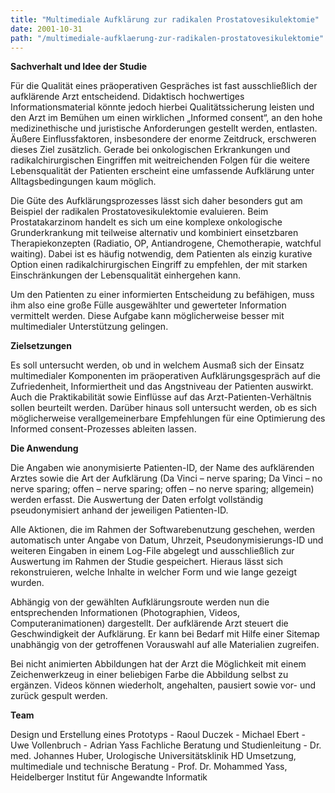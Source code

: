 ```yaml
---
title: "Multimediale Aufklärung zur radikalen Prostatovesikulektomie"
date: 2001-10-31
path: "/multimediale-aufklaerung-zur-radikalen-prostatovesikulektomie"
---
```


**Sachverhalt und Idee der Studie**

Für die Qualität eines präoperativen Gespräches ist fast ausschließlich der aufklärende Arzt entscheidend. Didaktisch hochwertiges Informationsmaterial könnte jedoch hierbei Qualitätssicherung leisten und den Arzt im Bemühen um einen wirklichen „Informed consent“, an den hohe medizinethische und juristische Anforderungen gestellt werden, entlasten. Äußere Einflussfaktoren, insbesondere der enorme Zeitdruck, erschweren dieses Ziel zusätzlich. Gerade bei onkologischen Erkrankungen und radikalchirurgischen Eingriffen mit weitreichenden Folgen für die weitere Lebensqualität der Patienten erscheint eine umfassende Aufklärung unter Alltagsbedingungen kaum möglich.

Die Güte des Aufklärungsprozesses lässt sich daher besonders gut am Beispiel der radikalen Prostatovesikulektomie evaluieren. Beim Prostatakarzinom handelt es sich um eine komplexe onkologische Grunderkrankung mit teilweise alternativ und kombiniert einsetzbaren Therapiekonzepten (Radiatio, OP, Antiandrogene, Chemotherapie, watchful waiting). Dabei ist es häufig notwendig, dem Patienten als einzig kurative Option einen radikalchirurgischen Eingriff zu empfehlen, der mit starken Einschränkungen der Lebensqualität einhergehen kann.

Um den Patienten zu einer informierten Entscheidung zu befähigen, muss ihm also eine große Fülle ausgewählter und gewerteter Information vermittelt werden. Diese Aufgabe kann möglicherweise besser mit multimedialer Unterstützung gelingen.

**Zielsetzungen**

Es soll untersucht werden, ob und in welchem Ausmaß sich der Einsatz multimedialer Komponenten im präoperativen Aufklärungsgespräch auf die Zufriedenheit, Informiertheit und das Angstniveau der Patienten auswirkt. Auch die Praktikabilität sowie Einflüsse auf das Arzt-Patienten-Verhältnis sollen beurteilt werden. Darüber hinaus soll untersucht werden, ob es sich möglicherweise verallgemeinerbare Empfehlungen für eine Optimierung des Informed consent-Prozesses ableiten lassen.

**Die Anwendung**

Die Angaben wie anonymisierte Patienten-ID, der Name des aufklärenden Arztes sowie die Art der Aufklärung (Da Vinci – nerve sparing; Da Vinci – no nerve sparing; offen – nerve sparing; offen – no nerve sparing; allgemein) werden erfasst. Die Auswertung der Daten erfolgt vollständig pseudonymisiert anhand der jeweiligen Patienten-ID.

Alle Aktionen, die im Rahmen der Softwarebenutzung geschehen, werden automatisch unter Angabe von Datum, Uhrzeit, Pseudonymisierungs-ID und weiteren Eingaben in einem Log-File abgelegt und ausschließlich zur Auswertung im Rahmen der Studie gespeichert. Hieraus lässt sich rekonstruieren, welche Inhalte in welcher Form und wie lange gezeigt wurden.

Abhängig von der gewählten Aufklärungsroute werden nun die entsprechenden Informationen (Photographien, Videos, Computeranimationen) dargestellt. Der aufklärende Arzt steuert die Geschwindigkeit der Aufklärung. Er kann bei Bedarf mit Hilfe einer Sitemap unabhängig von der getroffenen Vorauswahl auf alle Materialien zugreifen.

Bei nicht animierten Abbildungen hat der Arzt die Möglichkeit mit einem Zeichenwerkzeug in einer beliebigen Farbe die Abbildung selbst zu ergänzen. Videos können wiederholt, angehalten, pausiert sowie vor- und zurück gespult werden.

**Team**

Design und Erstellung eines Prototyps - Raoul Duczek - Michael Ebert - Uwe Vollenbruch - Adrian Yass Fachliche Beratung und Studienleitung - Dr. med. Johannes Huber, Urologische Universitätsklinik HD Umsetzung, multimediale und technische Beratung - Prof. Dr. Mohammed Yass, Heidelberger Institut für Angewandte Informatik
